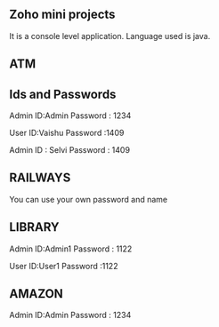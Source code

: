 Zoho mini projects 
-----------------

It is a console level application.
Language used is java.

ATM
---

Ids and Passwords
-----------------

Admin ID:Admin
Password : 1234

User ID:Vaishu
Password :1409

Admin ID : Selvi
Password : 1409


RAILWAYS
--------
 You can use your own password and name 


LIBRARY
-------

Admin ID:Admin1
Password : 1122

User ID:User1
Password :1122


AMAZON
------

Admin ID:Admin
Password : 1234
